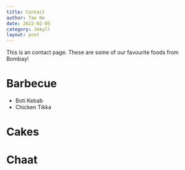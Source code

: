 ```yaml
---
title: Contact
author: Tao He
date: 2022-02-05
category: Jekyll
layout: post
---
```


This is an contact page.
These are some of our favourite foods from Bombay!

# Barbecue

* Boti Kebab
* Chicken Tikka

# Cakes

# Chaat
